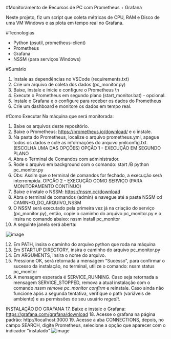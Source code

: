 #Monitoramento de Recursos de PC com Prometheus + Grafana  

Neste projeto, fiz um script que coleta métricas de CPU, RAM e Disco de uma VM Windows e as plota em tempo real no Grafana.  

#Tecnologias  
- Python (psutil, prometheus-client)  
- Prometheus  
- Grafana  
- NSSM (para serviços Windows)

#Sumário
1. Instale as dependências no VSCode (requirements.txt)
2. Crie um arquivo de coleta dos dados (pc_monitor.py)
3. Baixe, instale e inicie e configure o Prometheus \n
4. Execute o Prometheus em segundo plano (start_monitor.bat)  - opcional.
5. Instale o Grafana e o configure para receber os dados do Prometheus
6. Crie um dashboard e monitore os dados em tempo real.


#Como Executar
Na máquina que será monitorada:
1. Baixe os arquivos deste repositório.
2. Baixe o Prometheus: https://prometheus.io/download/ e o instale.
3. Na pasta do Prometheus, localize o arquivo prometheus.yml, apague todos os dados e cole as informações do arquivo ymlconfig.txt.
   (ESCOLHA UMA DAS OPÇÕES)
OPÇÃO 1 - EXECUÇÃO EM SEGUNDO PLANO
4. Abra o Terminal de Comandos com administrador.
5. Rode o arquivo em background com o comando:
      start /B python pc_monitor.py
6. Obs: Assim que o terminal de comandos for fechado, a execução será interrompida.
OPÇÃO 2 - EXECUÇÃO COMO SERVIÇO (PARA MONITORAMENTO CONTÍNUO)
7. Baixe e instale o NSSM: https://nssm.cc/download
8. Abra o terminal de comandos (admin) e navegue até a pasta NSSM
      cd CAMINHO_DO_ARQUIVO_NSSM
10. O NSSM será executado pela primeira vez já na criação do serviço (pc_monitor.py), então, copie o caminho do arquivo pc_monitor.py e o insira no comando abaixo:
      nssm install pc_monitor
11. A seguinte janela será aberta:

![image](https://github.com/user-attachments/assets/7c6ed3e9-c77f-412a-90db-930f88116c9f)





12. Em PATH, insira o caminho do arquivo python que roda na máquina
13. Em STARTUP DIRECTORY, insira o caminho do arquivo pc_monitor.py
14. Em ARGUMENTS, insira o nome do arquivo.
15. Pressione OK, será retornada a mensagem "Sucesso", para confirmar o sucesso da instalação, no terminal, utilize o comando:
      nssm status pc_monitor
16. A mensagem esperada é SERVICE_RUNNING. Caso seja retornada a mensagem SERVICE_STOPPED, remova a atual instalação com o comando _nssm remove pc_monitor confirm_ e reinstale. Caso ainda não funcione após a segunda tentativa, verifique o path (variáveis de ambiente) e as permissões de seu usuário _regedit_.

INSTALAÇÃO DO GRAFANA
17. Baixe e instale o Grafana: https://grafana.com/grafana/download
18. Acesse o grafana na página padrão: http://localhost:3000
19. Acesse a aba CONNECTIONS, depois, no campo SEARCH, digite Prometheus, selecione a opção que aparecer com o indicador "instalado"
![image](https://github.com/user-attachments/assets/943a5837-04b9-4ca6-b114-ae435b8b46f6)






